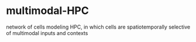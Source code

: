 # multimodal-HPC
network of cells modeling HPC, in which cells are spatiotemporally selective of multimodal inputs and contexts
